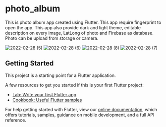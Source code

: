 # photo_album

This is photo album app created using Flutter. This app require fingerprint to open the app. This app also provide dark and light theme, editable description on every image, LatLong of photo and Firebase as database. Photo can be upload from storage or camera.

![2022-02-28 (5)](https://user-images.githubusercontent.com/96417615/155916385-d448451c-d286-4e21-8208-dafac7e918d9.png)
![2022-02-28 (6)](https://user-images.githubusercontent.com/96417615/155916402-5cb8d178-22cf-42d9-923b-f1c484546eb7.png)
![2022-02-28 (8)](https://user-images.githubusercontent.com/96417615/155916421-0a33871d-0c57-4d76-9414-5c260357211e.png)
![2022-02-28 (7)](https://user-images.githubusercontent.com/96417615/155916432-ff915907-b6e6-4198-a922-29a625a895bc.png)


## Getting Started

This project is a starting point for a Flutter application.

A few resources to get you started if this is your first Flutter project:

- [Lab: Write your first Flutter app](https://flutter.dev/docs/get-started/codelab)
- [Cookbook: Useful Flutter samples](https://flutter.dev/docs/cookbook)

For help getting started with Flutter, view our
[online documentation](https://flutter.dev/docs), which offers tutorials,
samples, guidance on mobile development, and a full API reference.
